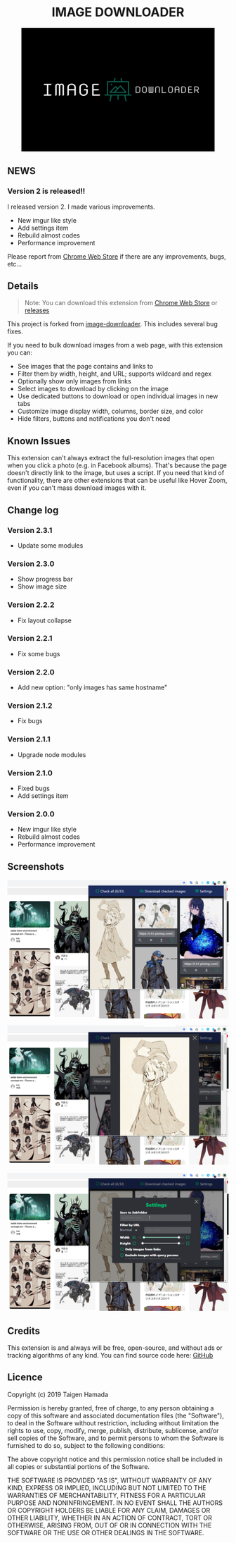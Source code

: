 <h1 align="center">IMAGE DOWNLOADER</h1>

<p align="center">
    <img src="./assets/icons/tile_big.png" alt="icon" width="440" height="280">
</p>

## NEWS

### Version 2 is released!!

I released version 2.
I made various improvements.

* New imgur like style
* Add settings item
* Rebuild almost codes
* Performance improvement

Please report from [Chrome Web Store](https://chrome.google.com/webstore/detail/image-downloader/leakgmkipjfnmnacgakpggmilnhlmbcg)
if there are any improvements, bugs, etc...

## Details

> Note:
> You can download this extension from 
[Chrome Web Store](https://chrome.google.com/webstore/detail/image-downloader/leakgmkipjfnmnacgakpggmilnhlmbcg)
or
[releases](https://github.com/hatai/image-downloader/releases)

This project is forked from [image-downloader](https://github.com/vdsabev/image-downloader).
This includes several bug fixes.

If you need to bulk download images from a web page, with this extension you can:

* See images that the page contains and links to
* Filter them by width, height, and URL; supports wildcard and regex
* Optionally show only images from links
* Select images to download by clicking on the image
* Use dedicated buttons to download or open individual images in new tabs
* Customize image display width, columns, border size, and color
* Hide filters, buttons and notifications you don't need

## Known Issues

This extension can't always extract the full-resolution images that open when you click a photo (e.g. in Facebook albums). 
That's because the page doesn't directly link to the image, but uses a script. 
If you need that kind of functionality, there are other extensions that can be useful 
like Hover Zoom, even if you can't mass download images with it.

## Change log

### Version 2.3.1

* Update some modules

### Version 2.3.0

* Show progress bar
* Show image size

### Version 2.2.2

* Fix layout collapse

### Version 2.2.1

* Fix some bugs

### Version 2.2.0

* Add new option: "only images has same hostname"

### Version 2.1.2

* Fix bugs

### Version 2.1.1

* Upgrade node modules

### Version 2.1.0

* Fixed bugs
* Add settings item

### Version 2.0.0

* New imgur like style
* Rebuild almost codes
* Performance improvement
    
## Screenshots

![default][screenshots_1]

![modal][screenshots_2]

![settings][screenshots_3]

[screenshots_1]: ./assets/images/chrome_2019-03-18_10-32-46.png
[screenshots_2]: ./assets/images/chrome_2019-03-18_10-34-54.png
[screenshots_3]: ./assets/images/chrome_2019-03-18_10-33-44.png

## Credits

This extension is and always will be free, open-source,
and without ads or tracking algorithms of any kind.
You can find source code here: [GitHub](https://github.com/hatai/image-downloader)
    
## Licence

Copyright (c) 2019 Taigen Hamada

Permission is hereby granted, free of charge, to any person obtaining 
a copy of this software and associated documentation files (the "Software"),
to deal in the Software without restriction,
including without limitation the rights to use, copy, modify, merge, publish, distribute,
sublicense, and/or sell copies of the Software,
and to permit persons to whom the Software is furnished to do so, subject to the following conditions:

The above copyright notice and this permission notice shall be included
in all copies or substantial portions of the Software.

THE SOFTWARE IS PROVIDED "AS IS", WITHOUT WARRANTY OF ANY KIND,
EXPRESS OR IMPLIED, INCLUDING BUT NOT LIMITED TO THE WARRANTIES OF MERCHANTABILITY,
FITNESS FOR A PARTICULAR PURPOSE AND NONINFRINGEMENT. IN NO EVENT SHALL THE AUTHORS
OR COPYRIGHT HOLDERS BE LIABLE FOR ANY CLAIM, DAMAGES OR OTHER LIABILITY, WHETHER IN
AN ACTION OF CONTRACT, TORT OR OTHERWISE, ARISING FROM, OUT OF OR IN CONNECTION WITH
THE SOFTWARE OR THE USE OR OTHER DEALINGS IN THE SOFTWARE.
